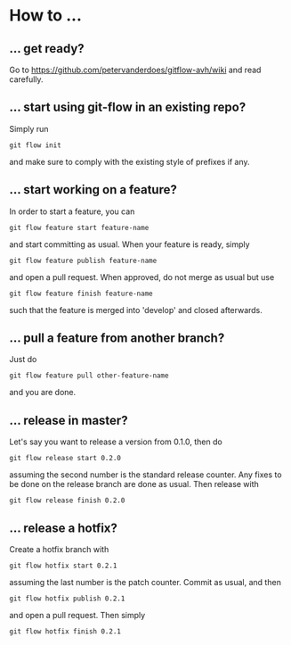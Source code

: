 # How to ... #

## ... get ready? ##
Go to https://github.com/petervanderdoes/gitflow-avh/wiki and read carefully.

## ... start using git-flow in an existing repo? ##
Simply run
```
git flow init
```
and make sure to comply with the existing style of prefixes if any.

## ... start working on a feature? ##
In order to start a feature, you can
```
git flow feature start feature-name
```
and start committing as usual. When your feature is ready, simply
```
git flow feature publish feature-name
```
and open a pull request. When approved, do not merge as usual but use
```
git flow feature finish feature-name
```
such that the feature is merged into 'develop' and closed afterwards.

## ... pull a feature from another branch? ##
Just do
```
git flow feature pull other-feature-name
```
and you are done.

## ... release in master? ##
Let's say you want to release a version from 0.1.0, then do
```
git flow release start 0.2.0
```
assuming the second number is the standard release counter.
Any fixes to be done on the release branch are done as usual. Then release with
```
git flow release finish 0.2.0
```

## ... release a hotfix? ##
Create a hotfix branch with
```
git flow hotfix start 0.2.1
```
assuming the last number is the patch counter. Commit as usual, and then
```
git flow hotfix publish 0.2.1
```
and open a pull request.
Then simply
```
git flow hotfix finish 0.2.1
```

